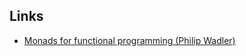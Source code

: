 
## Links

* [Monads for functional programming (Philip Wadler)](http://homepages.inf.ed.ac.uk/wadler/papers/marktoberdorf/baastad.pdf)

